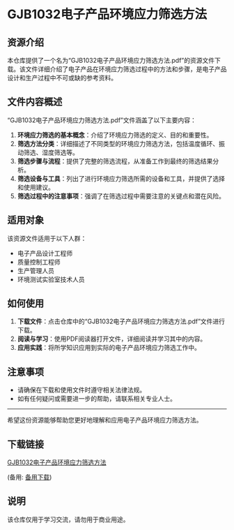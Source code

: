 # GJB1032电子产品环境应力筛选方法

## 资源介绍

本仓库提供了一个名为“GJB1032电子产品环境应力筛选方法.pdf”的资源文件下载。该文件详细介绍了电子产品在环境应力筛选过程中的方法和步骤，是电子产品设计和生产过程中不可或缺的参考资料。

## 文件内容概述

“GJB1032电子产品环境应力筛选方法.pdf”文件涵盖了以下主要内容：

1. **环境应力筛选的基本概念**：介绍了环境应力筛选的定义、目的和重要性。
2. **筛选方法分类**：详细描述了不同类型的环境应力筛选方法，包括温度循环、振动筛选、湿度筛选等。
3. **筛选步骤与流程**：提供了完整的筛选流程，从准备工作到最终的筛选结果分析。
4. **筛选设备与工具**：列出了进行环境应力筛选所需的设备和工具，并提供了选择和使用建议。
5. **筛选过程中的注意事项**：强调了在筛选过程中需要注意的关键点和潜在风险。

## 适用对象

该资源文件适用于以下人群：

- 电子产品设计工程师
- 质量控制工程师
- 生产管理人员
- 环境测试实验室技术人员

## 如何使用

1. **下载文件**：点击仓库中的“GJB1032电子产品环境应力筛选方法.pdf”文件进行下载。
2. **阅读与学习**：使用PDF阅读器打开文件，详细阅读并学习其中的内容。
3. **应用实践**：将所学知识应用到实际的电子产品环境应力筛选工作中。

## 注意事项

- 请确保在下载和使用文件时遵守相关法律法规。
- 如有任何疑问或需要进一步的帮助，请联系相关专业人士。

---

希望这份资源能够帮助您更好地理解和应用电子产品环境应力筛选方法。

## 下载链接
[GJB1032电子产品环境应力筛选方法](https://pan.quark.cn/s/41414d1d9533) 

(备用: [备用下载](https://pan.baidu.com/s/10q-HnsRLkAi31p65CgOd_g?pwd=1234))

## 说明

该仓库仅用于学习交流，请勿用于商业用途。
